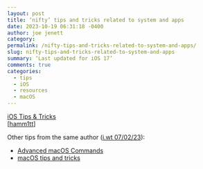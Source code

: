 ```yaml
---
layout: post
title: ‘nifty’ tips and tricks related to system and apps
date: 2023-10-19 06:31:18 -0400
author: joe jenett
category: 
permalink: /nifty-tips-and-tricks-related-to-system-and-apps/
slug: nifty-tips-and-tricks-related-to-system-and-apps
summary: ‘Last updated for iOS 17’
comments: true
categories:
  - tips
  - iOS
  - resources
  - macOS
---
```

<a title="iOS Tips &amp; Tricks - saurabhs.org" href="https://saurabhs.org/ios-tips">iOS Tips &amp; Tricks</a><br>[<a href="https://pinboard.in/u:hamm1tt">hamm1tt</a>]

Other tips from the same author (<a title="and, speaking of macOS..." href="https://iwebthings.joejenett.com/and-speaking-of-macOS/">i.wt 07/02/23</a>):
<ul>
<li><a href="https://saurabhs.org/advanced-macos-commands">Advanced macOS Commands</a>
</li>
<li><a href="https://saurabhs.org/macos-tips">macOS tips and tricks</a>
</li>
</ul>

<a href="https://brid.gy/publish/mastodon"></a>